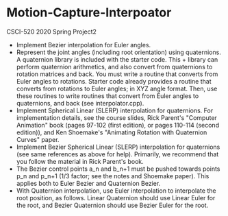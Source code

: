# Motion-Capture-Interpoator
CSCI-520 2020 Spring Project2

+ Implement Bezier interpolation for Euler angles.
+ Represent the joint angles (including root orientation) using quaternions. A quaternion library is included with the starter code. This + library can perform quaternion arithmetics, and also convert from quaternions to rotation matrices and back. You must write a routine that converts from Euler angles to rotations. Starter code already provides a routine that converts from rotations to Euler angles; in XYZ angle format. Then, use these routines to write routines that convert from Euler angles to quaternions, and back (see interpolator.cpp).
+ Implement Spherical Linear (SLERP) interpolation for quaternions. For implementation details, see the course slides, Rick Parent's "Computer Animation" book (pages 97-102 (first edition), or pages 110-114 (second edition)), and Ken Shoemake's "Animating Rotation with Quaternion Curves" paper.
+ Implement Bezier Spherical Linear (SLERP) interpolation for quaternions (see same references as above for help). Primarily, we recommend that you follow the material in Rick Parent's book.
+ The Bezier control points a_n and b_n+1 must be pushed towards points p_n and p_n+1 (1/3 factor; see the notes and Shoemake paper). This applies both to Euler Bezier and Quaternion Bezier.
+ With Quaternion interpolation, use Euler interpolation to interpolate the root position, as follows. Linear Quaternion should use Linear Euler for the root, and Bezier Quaternion should use Bezier Euler for the root.
